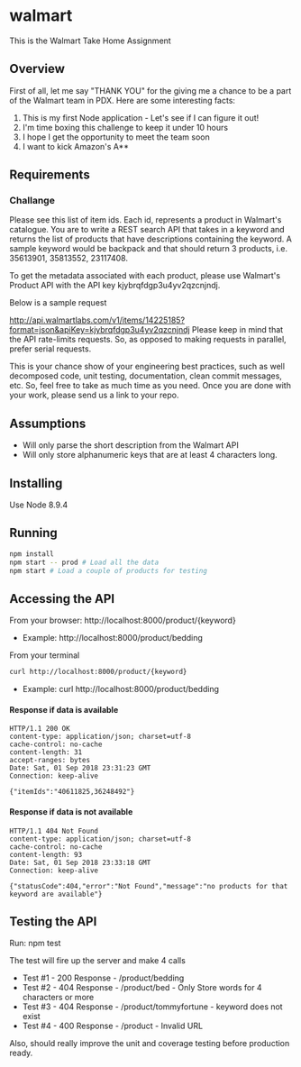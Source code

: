 # walmart
This is the Walmart Take Home Assignment

## Overview
First of all, let me say "THANK YOU" for the giving me a chance to be a part of the Walmart team in PDX.  Here are some interesting facts:

1. This is my first Node application - Let's see if I can figure it out!
1. I'm time boxing this challenge to keep it under 10 hours
1. I hope I get the opportunity to meet the team soon
1. I want to kick Amazon's A**

## Requirements
### Challange
Please see this list of item ids. Each id, represents a product in Walmart's catalogue. You are to write a REST search API that takes in a keyword and returns the list of products that have descriptions containing the keyword. A sample keyword would be backpack and that should return 3 products, i.e. 35613901, 35813552, 23117408.

To get the metadata associated with each product, please use Walmart's Product API with the API key kjybrqfdgp3u4yv2qzcnjndj.

Below is a sample request

http://api.walmartlabs.com/v1/items/14225185?format=json&apiKey=kjybrqfdgp3u4yv2qzcnjndj
Please keep in mind that the API rate-limits requests. So, as opposed to making requests in parallel, prefer serial requests.

This is your chance show of your engineering best practices, such as well decomposed code, unit testing, documentation, clean commit messages, etc. So, feel free to take as much time as you need. Once you are done with your work, please send us a link to your repo.

## Assumptions
* Will only parse the short description from the Walmart API
* Will only store alphanumeric keys that are at least 4 characters long.

## Installing
Use Node 8.9.4

## Running
```bash
npm install
npm start -- prod # Load all the data
npm start # Load a couple of products for testing
```
## Accessing the API
From your browser:
http://localhost:8000/product/{keyword}
* Example: http://localhost:8000/product/bedding

From your terminal
```bash
curl http://localhost:8000/product/{keyword}
```
* Example: curl http://localhost:8000/product/bedding

#### Response if data is available
```HTTP
HTTP/1.1 200 OK
content-type: application/json; charset=utf-8
cache-control: no-cache
content-length: 31
accept-ranges: bytes
Date: Sat, 01 Sep 2018 23:31:23 GMT
Connection: keep-alive

{"itemIds":"40611825,36248492"}
```

#### Response if data is not available
```HTTP
HTTP/1.1 404 Not Found
content-type: application/json; charset=utf-8
cache-control: no-cache
content-length: 93
Date: Sat, 01 Sep 2018 23:33:18 GMT
Connection: keep-alive

{"statusCode":404,"error":"Not Found","message":"no products for that keyword are available"}
```

## Testing the API
Run: npm test

The test will fire up the server and make 4 calls
* Test #1 - 200 Response - /product/bedding
* Test #2 - 404 Response - /product/bed - Only Store words for 4 characters or more
* Test #3 - 404 Response - /product/tommyfortune - keyword does not exist
* Test #4 - 400 Response - /product - Invalid URL

Also, should really improve the unit and coverage testing before production ready.
